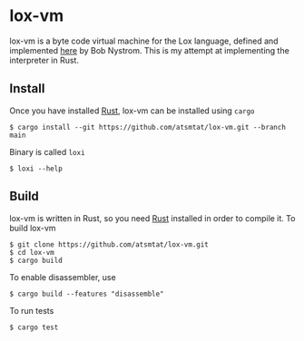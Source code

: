 # lox-vm

lox-vm is a byte code virtual machine for the Lox language, defined and implemented [here](https://craftinginterpreters.com/) by Bob Nystrom. This is my attempt at implementing the interpreter in Rust.


## Install ##
Once you have installed [Rust](https://www.rust-lang.org/tools/install), lox-vm can be installed using `cargo`
```
$ cargo install --git https://github.com/atsmtat/lox-vm.git --branch main
```

Binary is called `loxi`
```
$ loxi --help
```

## Build ##
lox-vm is written in Rust, so you need [Rust](https://www.rust-lang.org/tools/install) installed in order to compile it.
To build lox-vm

```
$ git clone https://github.com/atsmtat/lox-vm.git
$ cd lox-vm
$ cargo build
```

To enable disassembler, use
```
$ cargo build --features "disassemble"
```

To run tests
```
$ cargo test
```
